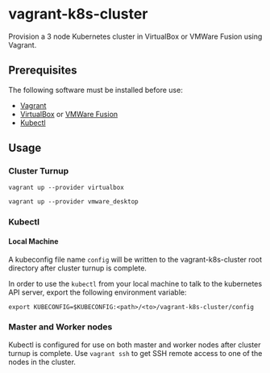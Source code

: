 # vagrant-k8s-cluster

Provision a 3 node Kubernetes cluster in VirtualBox or VMWare Fusion using Vagrant.

## Prerequisites

The following software must be installed before use:
- [Vagrant](https://www.vagrantup.com/)
- [VirtualBox](https://www.virtualbox.org/) or [VMWare Fusion](https://www.vmware.com/products/fusion.html)
- [Kubectl](https://kubernetes.io/docs/tasks/tools/install-kubectl/)

## Usage

### Cluster Turnup

```
vagrant up --provider virtualbox
```

```
vagrant up --provider vmware_desktop
```

### Kubectl

#### Local Machine

A kubeconfig file name `config` will be written to the vagrant-k8s-cluster root 
directory after cluster turnup is complete.

In order to use the `kubectl` from your local machine to talk to the kubernetes 
API server, export the following environment variable:

```
export KUBECONFIG=$KUBECONFIG:<path>/<to>/vagrant-k8s-cluster/config
```

### Master and Worker nodes

Kubectl is configured for use on both master and worker nodes after cluster turnup is
complete. Use `vagrant ssh` to get SSH remote access to one of the nodes in the cluster.
